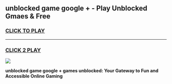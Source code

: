 
## unblocked game google + - Play Unblocked Gmaes & Free
<h3>
<a href="https://news.freeplayer.one?title=unblocked_game_google_+&ref=16F">CLICK TO PLAY</a></h3>
<hr>

<h3>
<a href="https://news.freeplayer.one?title=unblocked_game_google_+&ref=16F">CLICK 2 PLAY</a>
  
</h3>

<a href="https://news.freeplayer.one?title=unblocked_game_google_+&ref=16F/"><img src="https://clearcache.store/games.png"></a>


**unblocked game google + games unblocked: Your Gateway to Fun and Accessible Online Gaming**
